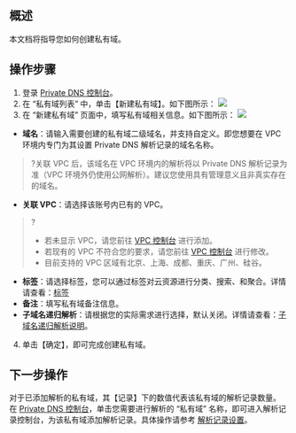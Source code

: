 ## 概述
本文档将指导您如何创建私有域。

## 操作步骤
1. 登录 [Private DNS 控制台](https://console.cloud.tencent.com/privatedns/domains)。
2. 在 “私有域列表” 中，单击【新建私有域】。如下图所示：
![](https://main.qcloudimg.com/raw/3b69f96cbc7c990a0fbeac2d0e4b4985.png)
3. 在 “新建私有域” 页面中，填写私有域相关信息。如下图所示：
![](https://main.qcloudimg.com/raw/6960149ec3e2c7c6d279d042b296b15e.png)
 - **域名**：请输入需要创建的私有域二级域名，并支持自定义。即您想要在 VPC 环境内专门为其设置 Private DNS 解析记录的域名名称。
>?关联 VPC 后，该域名在 VPC 环境内的解析将以 Private DNS 解析记录为准（VPC 环境外仍使用公网解析）。建议您使用具有管理意义且非真实存在的域名。
>
 - **关联 VPC**：请选择该账号内已有的 VPC。
>?
>- 若未显示 VPC，请您前往 [VPC 控制台](https://console.cloud.tencent.com/) 进行添加。
>- 若现有的 VPC 不符合您的要求，请您前往 [VPC 控制台](https://console.cloud.tencent.com/) 进行修改。
>- 目前支持的 VPC 区域有北京、上海、成都、重庆、广州、硅谷。
>
 - **标签**：请选择标签，您可以通过标签对云资源进行分类、搜索、和聚合。详情请查看：[标签](https://cloud.tencent.com/document/product/651/13334)
 - **备注**：填写私有域备注信息。
 - **子域名递归解析**：请根据您的实际需求进行选择，默认关闭。详情请查看：[子域名递归解析说明](https://cloud.tencent.com/document/product/1338/50547)。
4. 单击【确定】，即可完成创建私有域。

## 下一步操作
对于已添加解析的私有域，其【记录】下的数值代表该私有域的解析记录数量。
在 [Private DNS 控制台](https://console.cloud.tencent.com/privatedns/domains)，单击您需要进行解析的 “私有域” 名称，即可进入解析记录控制台，为该私有域添加解析记录。具体操作请参考 [解析记录设置](https://cloud.tencent.com/document/product/1338/50538)。


